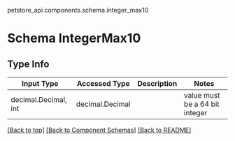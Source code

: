 petstore_api.components.schema.integer_max10
# Schema IntegerMax10

## Type Info
Input Type | Accessed Type | Description | Notes
------------ | ------------- | ------------- | -------------
decimal.Decimal, int | decimal.Decimal |  | value must be a 64 bit integer

[[Back to top]](#top) [[Back to Component Schemas]](../../../README.md#Component-Schemas) [[Back to README]](../../../README.md)
